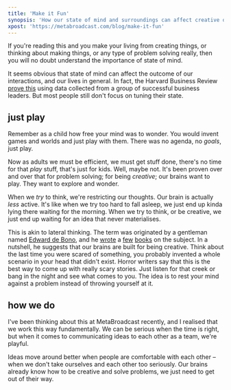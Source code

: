 ```yaml
---
title: 'Make it Fun'
synopsis: 'How our state of mind and surroundings can affect creative output.'
xpost: 'https://metabroadcast.com/blog/make-it-fun'
---
```


If you're reading this and you make your living from creating things, or thinking about making things, or any type of problem solving really, then you will no doubt understand the importance of state of mind.

It seems obvious that state of mind can affect the outcome of our interactions, and our lives in general. In fact, the Harvard Business Review [prove this](https://hbr.org/2014/12/how-your-state-of-mind-affects-your-performance) using data collected from a group of successful business leaders. But most people still don't focus on tuning their state.

## just play

Remember as a child how free your mind was to wonder. You would invent games and worlds and just play with them. There was no agenda, no _goals_, just play.

Now as adults we must be efficient, we must get stuff done, there's no time for that _play_ stuff, that's just for kids. Well, maybe not. It's been proven over and over that for problem solving; for being _creative_; our brains want to play. They want to explore and wonder.

When we _try_ to think, we're restricting our thoughts. Our brain is actually _less_ active. It's like when we try too hard to fall asleep, we just end up kinda lying there waiting for the morning. When we try to think, or be creative, we just end up waiting for an idea that never materialises.

This is akin to lateral thinking. The term was originated by a gentleman named [Edward de Bono](https://en.wikipedia.org/wiki/Edward_de_Bono), and he [wrote](http://www.amazon.co.uk/PO-Beyond-Yes-Edward-Bono/dp/0140137823/ref=la_B000AQ3GY6_1_31?s=books&ie=UTF8&qid=1439545901&sr=1-31) a [few](http://www.amazon.co.uk/Lateral-Thinking-Management-Edward-Bono/dp/0140137807/ref=sr_1_18?s=books&ie=UTF8&qid=1439545943&sr=1-18) [books](http://www.amazon.co.uk/Lateral-Thinking-A-Textbook-Creativity/dp/0141033088) on the subject. In a nutshell, he suggests that our brains are built for being creative. Think about the last time you were scared of something, you probably invented a whole scenario in your head that didn't exist. Horror writers say that this is the best way to come up with really scary stories. Just listen for that creek or bang in the night and see what comes to you. The idea is to rest your mind against a problem instead of throwing yourself at it.

## how we do

I've been thinking about this at MetaBroadcast recently, and I realised that we work this way fundamentally. We can be serious when the time is right, but when it comes to communicating ideas to each other as a team, we're playful.

Ideas move around better when people are comfortable with each other – when we don't take ourselves and each other too seriously. Our brains already know how to be creative and solve problems, we just need to get out of their way.
